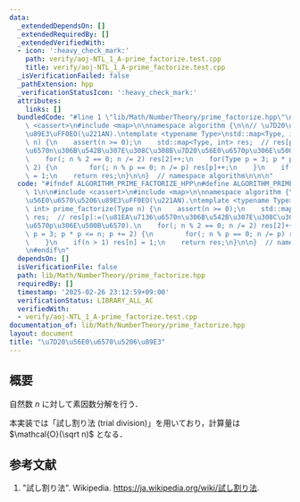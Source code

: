 ```yaml
---
data:
  _extendedDependsOn: []
  _extendedRequiredBy: []
  _extendedVerifiedWith:
  - icon: ':heavy_check_mark:'
    path: verify/aoj-NTL_1_A-prime_factorize.test.cpp
    title: verify/aoj-NTL_1_A-prime_factorize.test.cpp
  _isVerificationFailed: false
  _pathExtension: hpp
  _verificationStatusIcon: ':heavy_check_mark:'
  attributes:
    links: []
  bundledCode: "#line 1 \"lib/Math/NumberTheory/prime_factorize.hpp\"\n\n\n\n#include\
    \ <cassert>\n#include <map>\n\nnamespace algorithm {\n\n// \u7D20\u56E0\u6570\u5206\
    \u89E3\uFF0EO(\u221AN).\ntemplate <typename Type>\nstd::map<Type, int> prime_factorize(Type\
    \ n) {\n    assert(n >= 0);\n    std::map<Type, int> res;  // res[p]:=(\u81EA\u7136\
    \u6570n\u306B\u542B\u307E\u308C\u308B\u7D20\u56E0\u6570p\u306E\u500B\u6570).\n\
    \    for(; n % 2 == 0; n /= 2) res[2]++;\n    for(Type p = 3; p * p <= n; p +=\
    \ 2) {\n        for(; n % p == 0; n /= p) res[p]++;\n    }\n    if(n > 1) res[n]\
    \ = 1;\n    return res;\n}\n\n}  // namespace algorithm\n\n\n"
  code: "#ifndef ALGORITHM_PRIME_FACTORIZE_HPP\n#define ALGORITHM_PRIME_FACTORIZE_HPP\
    \ 1\n\n#include <cassert>\n#include <map>\n\nnamespace algorithm {\n\n// \u7D20\
    \u56E0\u6570\u5206\u89E3\uFF0EO(\u221AN).\ntemplate <typename Type>\nstd::map<Type,\
    \ int> prime_factorize(Type n) {\n    assert(n >= 0);\n    std::map<Type, int>\
    \ res;  // res[p]:=(\u81EA\u7136\u6570n\u306B\u542B\u307E\u308C\u308B\u7D20\u56E0\
    \u6570p\u306E\u500B\u6570).\n    for(; n % 2 == 0; n /= 2) res[2]++;\n    for(Type\
    \ p = 3; p * p <= n; p += 2) {\n        for(; n % p == 0; n /= p) res[p]++;\n\
    \    }\n    if(n > 1) res[n] = 1;\n    return res;\n}\n\n}  // namespace algorithm\n\
    \n#endif\n"
  dependsOn: []
  isVerificationFile: false
  path: lib/Math/NumberTheory/prime_factorize.hpp
  requiredBy: []
  timestamp: '2025-02-26 23:12:59+09:00'
  verificationStatus: LIBRARY_ALL_AC
  verifiedWith:
  - verify/aoj-NTL_1_A-prime_factorize.test.cpp
documentation_of: lib/Math/NumberTheory/prime_factorize.hpp
layout: document
title: "\u7D20\u56E0\u6570\u5206\u89E3"
---
```



## 概要

自然数 $n$ に対して素因数分解を行う．

本実装では「試し割り法 (trial division)」を用いており，計算量は $\mathcal{O}(\sqrt n)$ となる．


## 参考文献

1. "試し割り法". Wikipedia. <https://ja.wikipedia.org/wiki/試し割り法>.
